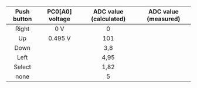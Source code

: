    | **Push button** | **PC0[A0] voltage** | **ADC value (calculated)** | **ADC value (measured)** |
   | :-: | :-: | :-: | :-: |
   | Right  | 0&nbsp;V | 0   |  |
   | Up     | 0.495&nbsp;V | 101 |  |
   | Down   |       |  3,8   |  |
   | Left   |       |   4,95  |  |
   | Select |       |   1,82  |  |...
   | none   |       |   5  |  |
